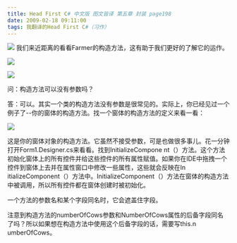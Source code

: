 ```yaml
---
title: Head First C# 中文版 图文皆译 第五章 封装 page198
date: 2009-02-18 09:11:00
tags: 我翻译的Head First C#（习作）
---
```

![](https://p-blog.csdn.net/images/p_blog_csdn_net/cuipengfei1/EntryImages/20090218/2009-02-17_22-27-00.jpg) 我们来近距离的看看Farmer的构造方法，这有助于我们更好的了解它的运作。

![](https://p-blog.csdn.net/images/p_blog_csdn_net/cuipengfei1/EntryImages/20090218/2009-02-17_22-30-22.jpg)

![](https://p-blog.csdn.net/images/p_blog_csdn_net/cuipengfei1/EntryImages/20090218/2009-02-17_22-45-22.jpg)

问：构造方法可以没有参数吗？

答：可以。其实一个类的构造方法没有参数是很常见的。实际上，你已经见过一个例子了--你的窗体的构造方法。找一个窗体的构造方法的定义来看一看：

![](https://p-blog.csdn.net/images/p_blog_csdn_net/cuipengfei1/EntryImages/20090218/2009-02-17_22-48-28.jpg)

这是你的窗体对象的构造方法。它虽然不接受参数，可是也做很多事儿。花一分钟打开Form1.Designer.cs来看看。找到InitializeCompone
nt（）方法。这个方法初始化窗体上的所有控件并给这些控件的所有属性赋值。如果你在IDE中拖拽一个控件到窗体上去并在属性窗口中修改一些属性，这些就会反映在In
itializeComponent（）方法中。InitializeComponent（）方法在窗体的构造方法中被调用，所以所有控件都在窗体创建时被初始化。

一个方法的参数名和某个字段同名时，它会遮盖住字段。

注意到构造方法的numberOfCows参数和NumberOfCows属性的后备字段同名了吗？所以如果想在构造方法中使用这个后备字段的话，需要写this.n
umberOfCows。



